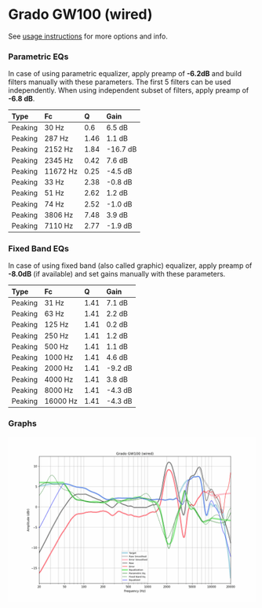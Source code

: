 # Grado GW100 (wired)
See [usage instructions](https://github.com/jaakkopasanen/AutoEq#usage) for more options and info.

### Parametric EQs
In case of using parametric equalizer, apply preamp of **-6.2dB** and build filters manually
with these parameters. The first 5 filters can be used independently.
When using independent subset of filters, apply preamp of **-6.8 dB**.

| Type    | Fc       |    Q | Gain     |
|:--------|:---------|:-----|:---------|
| Peaking | 30 Hz    | 0.6  | 6.5 dB   |
| Peaking | 287 Hz   | 1.46 | 1.1 dB   |
| Peaking | 2152 Hz  | 1.84 | -16.7 dB |
| Peaking | 2345 Hz  | 0.42 | 7.6 dB   |
| Peaking | 11672 Hz | 0.25 | -4.5 dB  |
| Peaking | 33 Hz    | 2.38 | -0.8 dB  |
| Peaking | 51 Hz    | 2.62 | 1.2 dB   |
| Peaking | 74 Hz    | 2.52 | -1.0 dB  |
| Peaking | 3806 Hz  | 7.48 | 3.9 dB   |
| Peaking | 7110 Hz  | 2.77 | -1.9 dB  |

### Fixed Band EQs
In case of using fixed band (also called graphic) equalizer, apply preamp of **-8.0dB**
(if available) and set gains manually with these parameters.

| Type    | Fc       |    Q | Gain    |
|:--------|:---------|:-----|:--------|
| Peaking | 31 Hz    | 1.41 | 7.1 dB  |
| Peaking | 63 Hz    | 1.41 | 2.2 dB  |
| Peaking | 125 Hz   | 1.41 | 0.2 dB  |
| Peaking | 250 Hz   | 1.41 | 1.2 dB  |
| Peaking | 500 Hz   | 1.41 | 1.1 dB  |
| Peaking | 1000 Hz  | 1.41 | 4.6 dB  |
| Peaking | 2000 Hz  | 1.41 | -9.2 dB |
| Peaking | 4000 Hz  | 1.41 | 3.8 dB  |
| Peaking | 8000 Hz  | 1.41 | -4.3 dB |
| Peaking | 16000 Hz | 1.41 | -4.3 dB |

### Graphs
![](./Grado%20GW100%20(wired).png)